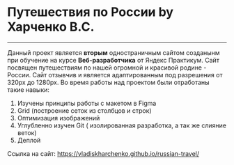 # Путешествия по России by Харченко В.С.
------
Данный проект является **вторым** одностраничным сайтом созданынм при обучение на курсе **Веб-разработчика** от Яндекс Практикум.
Сайт посвящен путешествиям по нашей огромной и красивой родине - России.
Сайт отзывчив и является адаптированным под разрешения от 320px до 1280px.
Во время работы над проектом были отработаны такие навыки:
1. Изучены принципы работы с макетом в Figma
2. Grid (построение сеток из столбцов и строк)
3. Оптимизация изображений
4. Углубленно изучен Git ( изолированная разработка, а так же слияние веток)
5. Деплой

Ссылка на сайт: https://vladiskharchenko.github.io/russian-travel/
